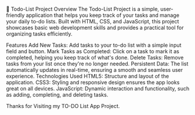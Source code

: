 📝 Todo-List Project
Overview
The Todo-List Project is a simple, user-friendly application that helps you keep track of your tasks and manage your daily to-do lists. 
Built with HTML, CSS, and JavaScript, this project showcases basic web development skills and provides a practical tool for organizing tasks efficiently.

Features
Add New Tasks: Add tasks to your to-do list with a simple input field and button.
Mark Tasks as Completed: Click on a task to mark it as completed, helping you keep track of what's done.
Delete Tasks: Remove tasks from your list once they're no longer needed.
Persistent Data: The list automatically updates in real-time, ensuring a smooth and seamless user experience.
Technologies Used
HTML5: Structure and layout of the application.
CSS3: Styling and responsive design ensures the app looks great on all devices.
JavaScript: Dynamic interaction and functionality, such as adding, completing, and deleting tasks.

Thanks for Visiting my TO-DO List App Project.

